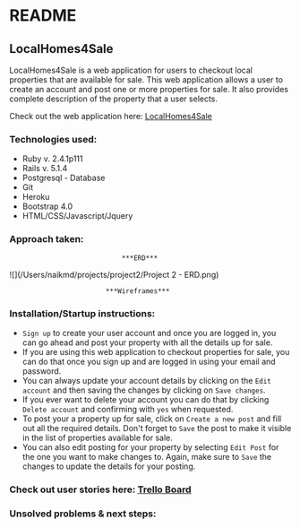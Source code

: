 # README

## LocalHomes4Sale

LocalHomes4Sale is a web application for users to checkout local properties that are available for sale. This web application allows a user to create an account and post one or more properties for sale. It also provides complete description of the property that a user selects. 

Check out the web application here: [LocalHomes4Sale]()

### Technologies used:

- Ruby v. 2.4.1p111
- Rails v. 5.1.4
- Postgresql - Database
- Git
- Heroku
- Bootstrap 4.0
- HTML/CSS/Javascript/Jquery


### Approach taken: 

								***ERD***
![](/Users/naikmd/projects/project2/Project 2 - ERD.png)

							***Wireframes***
	

### Installation/Startup instructions:

- `Sign up` to create your user account and once you are logged in, you can go ahead and post your property with all the details up for sale.
- If you are using this web application to checkout properties for sale, you can do that once you sign up and are logged in using your email and password.
- You can always update your account details by clicking on the `Edit account` and then saving the changes by clicking on `Save changes`.
- If you ever want to delete your account you can do that by clicking `Delete account` and confirming with `yes` when requested.
- To post your a property up for sale, click on `Create a new post` and fill out all the required details. Don't forget to `Save` the post to make it visible in the list of properties available for sale.
- You can also edit posting for your property by selecting `Edit Post` for the one you want to make changes to. Again, make sure to `Save` the changes to update the details for your posting. 

### Check out user stories here: [Trello Board](https://trello.com/b/DFoPt5OU/localhomes4sale-user-stories)


### Unsolved problems & next steps:

